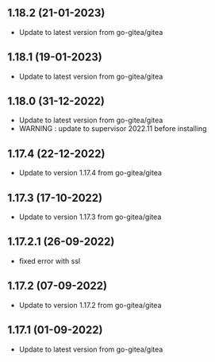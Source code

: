 
## 1.18.2 (21-01-2023)
- Update to latest version from go-gitea/gitea

## 1.18.1 (19-01-2023)
- Update to latest version from go-gitea/gitea
## 1.18.0 (31-12-2022)
- Update to latest version from go-gitea/gitea
- WARNING : update to supervisor 2022.11 before installing
## 1.17.4 (22-12-2022)
- Update to version 1.17.4 from go-gitea/gitea
## 1.17.3 (17-10-2022)
- Update to version 1.17.3 from go-gitea/gitea

## 1.17.2.1 (26-09-2022)
- fixed error with ssl

## 1.17.2 (07-09-2022)
- Update to version 1.17.2 from go-gitea/gitea

## 1.17.1 (01-09-2022)
- Update to latest version from go-gitea/gitea
